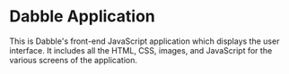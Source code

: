 # Dabble Application

This is Dabble's front-end JavaScript application which displays the user interface. It includes all the HTML, CSS,
images, and JavaScript for the various screens of the application.
